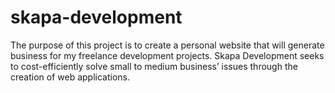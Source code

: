 # skapa-development
The purpose of this project is to create a personal 
website that will generate business for my freelance 
development projects. Skapa Development seeks to 
cost-efficiently solve small to medium business’ issues 
through the creation of web applications.
